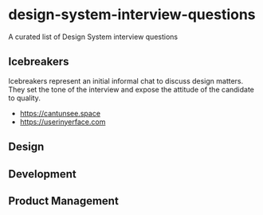 # design-system-interview-questions
A curated list of Design System interview questions


## Icebreakers
Icebreakers represent an initial informal chat to discuss design matters. They set the tone of the interview and expose the attitude of the candidate to quality.

* https://cantunsee.space
* https://userinyerface.com


## Design


## Development


## Product Management
